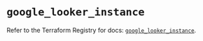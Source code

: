 # `google_looker_instance`

Refer to the Terraform Registry for docs: [`google_looker_instance`](https://registry.terraform.io/providers/hashicorp/google/6.49.2/docs/resources/looker_instance).
